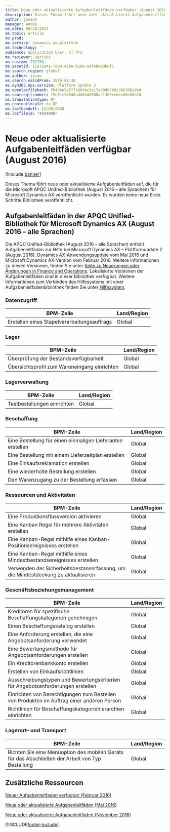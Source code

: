 ```yaml
---
title: Neue oder aktualisierte Aufgabenleitfäden verfügbar (August 2016)
description: Dieses Thema führt neue oder aktualisierte Aufgabenleitfäden auf, die für die Microsoft APQC Unified-Bibliothek (August 2016 – alle Sprachen) für Microsoft Dynamics AX veröffentlicht wurden. Es wurden keine neue Erste Schritte Bibliothek veröffentlicht.
author: josaw1
manager: AnnBe
ms.date: 06/20/2017
ms.topic: article
ms.prod: ''
ms.service: dynamics-ax-platform
ms.technology: ''
audience: Application User, IT Pro
ms.reviewer: sericks
ms.custom: 252754
ms.assetid: 11a72e4a-7899-42be-b180-a0f4b86d88f1
ms.search.region: global
ms.author: josaw
ms.search.validFrom: 2016-08-30
ms.dyn365.ops.version: Platform update 2
ms.openlocfilehash: fb43be5e57758664c5e17e48db5b9c38630b2ded
ms.sourcegitcommit: f5e31c34640add6d40308ac1365cc0ee60e60e24
ms.translationtype: HT
ms.contentlocale: de-DE
ms.lasthandoff: 12/08/2020
ms.locfileid: "4694988"
---
```

# <a name="new-or-updated-task-guides-august-2016"></a>Neue oder aktualisierte Aufgabenleitfäden verfügbar (August 2016)

[!include [banner](../includes/banner.md)]

Dieses Thema führt neue oder aktualisierte Aufgabenleitfäden auf, die für die Microsoft APQC Unified-Bibliothek (August 2016 – alle Sprachen) für Microsoft Dynamics AX veröffentlicht wurden. Es wurden keine neue Erste Schritte Bibliothek veröffentlicht.

## <a name="task-guides-in-the-august-2016---all-languages-apqc-unified-library-for-microsoft-dynamics-ax"></a>Aufgabenleitfäden in der APQC Unified-Bibliothek für Microsoft Dynamics AX (August 2016 – alle Sprachen)

Die APQC Unified-Bibliothek (August 2016 – alle Sprachen) enthält Aufgabenleitfäden zur Hilfe bei Microsoft Dynamics AX – Plattformupdate 2 (August 2016), Dynamics AX-Anwendungsupdate vom Mai 2016 und Microsoft Dynamics AX-Version vom Februar 2016. Weitere Informationen zu diesen Versionen, finden Sie unter [Seite zu Neuerungen oder Änderungen in Finance and Operations](whats-new-changed.md). Lokalisierte Versionen der Aufgabenleitfäden sind in dieser Bibliothek verfügbar. Weitere Informationen zum Verbinden des Hilfesystems mit einer Aufgabenleitfadenbibliothek finden Sie unter [Hilfesystem](help-overview.md).

### <a name="data-access"></a>Datenzugriff

| BPM-Zeile           | Land/Region |
|--------------------|----------------|
| Erstellen eines Stapelverarbeitungsauftrags | Global         |

### <a name="inventory"></a>Lager

| BPM-Zeile                                | Land/Region |
|-----------------------------------------|----------------|
| Überprüfung der Bestandsverfügbarkeit         | Global         |
| Übersichtsprofil zum Wareneingang einrichten | Global         |

### <a name="inventory-management"></a>Lagerverwaltung

| BPM-Zeile              | Land/Region |
|-----------------------|----------------|
| Testbestellungen einrichten | Global         |

### <a name="procurement"></a>Beschaffung

| BPM-Zeile                                          | Land/Region |
|---------------------------------------------------|----------------|
| Eine Bestellung für einen einmaligen Lieferanten erstellen   | Global         |
| Eine Bestellung mit einem Lieferzeitplan erstellen  | Global         |
| Eine Einkaufsreklamation erstellen                    | Global         |
| Eine wiederholte Bestellung erstellen                    | Global         |
| Den Warenzugang zu der Bestellung erfassen | Global         |

### <a name="resource-and-activities"></a>Ressourcen und Aktivitäten

| BPM-Zeile                                                | Land/Region |
|---------------------------------------------------------|----------------|
| Eine Produktionsflussversion aktivieren                      | Global         |
| Eine Kanban Regel für mehrere Aktivitäten erstellen            | Global         |
| Eine Kanban-Regel mithilfe eines Kanban-Positionsereignisses erstellen          | Global         |
| Eine Kanban-Regel mithilfe eines Mindestbestandsereignisses erstellen        | Global         |
| Verwenden der Sicherheitsbestanserfassung, um die Mindestdeckung zu aktualisieren | Global         |

### <a name="supplier-relationship-management"></a>Geschäftsbeziehungsmanagement

| BPM-Zeile                                                           | Land/Region |
|--------------------------------------------------------------------|----------------|
| Kreditoren für spezifische Beschaffungskategorien genehmigen                | Global         |
| Einen Beschaffungskatalog erstellen                                       | Global         |
| Eine Anforderung erstellen, die eine Angebotsanforderung verwendet                              | Global         |
| Eine Bewertungsmethode für Angebotsanforderungen erstellen                                   | Global         |
| Ein Kreditorenbankkonto erstellen                                       | Global         |
| Erstellen von Einkaufsrichtlinien                                         | Global         |
| Ausschreibungstypen und Bewertungskriterien für Angebotsanforderungen erstellen            | Global         |
| Einrichten von Berechtigungen zum Bestellen von Produkten im Auftrag einer anderen Person | Global         |
| Richtlinien für Beschaffungskategoriehierarchien einrichten               | Global         |

### <a name="warehouse-and-transportation"></a>Lagerort- und Transport

| BPM-Zeile                                                                    | Land/Region |
|-----------------------------------------------------------------------------|----------------|
| Richten Sie eine Menüoption des mobilen Geräts für das Abschließen der Arbeit von Typ Bestellung | Global         |

## <a name="additional-resources"></a>Zusätzliche Ressourcen

[Neuer Aufgabenleitfaden verfügbar (Februar 2016)](new-task-guides-available-february-2016.md)

[Neue oder aktualisierte Aufgabenleitfäden (Mai 2016)](new-updated-task-guides-available-may-2016.md)

[Neue oder aktualisierte Aufgabenleitfäden (November 2016)](new-task-guides-november-2016.md)


[!INCLUDE[footer-include](../../../includes/footer-banner.md)]